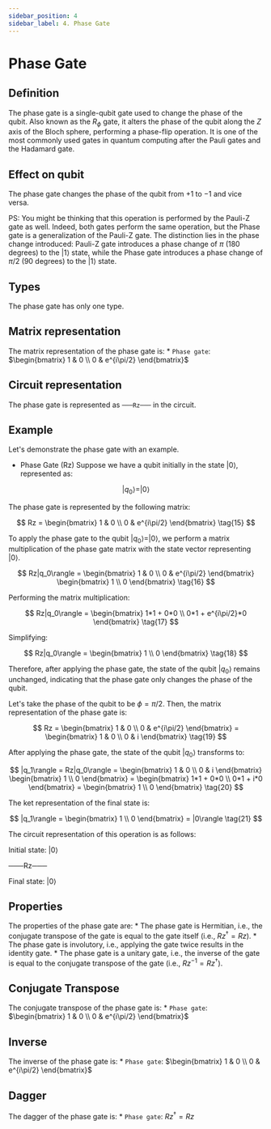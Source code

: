 ```yaml
---
sidebar_position: 4
sidebar_label: 4. Phase Gate
---
```


# Phase Gate

## Definition
The phase gate is a single-qubit gate used to change the phase of the qubit. Also known as the $R_\phi$ gate, it alters the phase of the qubit along the $Z$ axis of the Bloch sphere, performing a phase-flip operation. It is one of the most commonly used gates in quantum computing after the Pauli gates and the Hadamard gate.

## Effect on qubit
The phase gate changes the phase of the qubit from $+1$ to $-1$ and vice versa.

PS: You might be thinking that this operation is performed by the Pauli-Z gate as well. Indeed, both gates perform the same operation, but the Phase gate is a generalization of the Pauli-Z gate. The distinction lies in the phase change introduced: Pauli-Z gate introduces a phase change of $\pi$ ($180$ degrees) to the $|1\rangle$ state, while the Phase gate introduces a phase change of $\pi/2$ ($90$ degrees) to the $|1\rangle$ state.

## Types
The phase gate has only one type.

## Matrix representation
The matrix representation of the phase gate is:
    * `Phase gate`: $\begin{bmatrix} 1 & 0 \\ 0 & e^{i\pi/2} \end{bmatrix}$

## Circuit representation
The phase gate is represented as `───Rz───` in the circuit.

## Example
Let's demonstrate the phase gate with an example.

*   Phase Gate (Rz)
Suppose we have a qubit initially in the state $|0\rangle$, represented as:

$$
|q_0\rangle = |0\rangle
\tag{14}
$$

The phase gate is represented by the following matrix:

$$
Rz = \begin{bmatrix} 1 & 0 \\ 0 & e^{i\pi/2} \end{bmatrix}
\tag{15}
$$

To apply the phase gate to the qubit $|q_0\rangle = |0\rangle$, we perform a matrix multiplication of the phase gate matrix with the state vector representing $|0\rangle$.

$$
Rz|q_0\rangle = \begin{bmatrix} 1 & 0 \\ 0 & e^{i\pi/2} \end{bmatrix} \begin{bmatrix} 1 \\ 0 \end{bmatrix}
\tag{16}
$$

Performing the matrix multiplication:

$$
Rz|q_0\rangle = \begin{bmatrix} 1*1 + 0*0 \\ 0*1 + e^{i\pi/2}*0 \end{bmatrix}
\tag{17}
$$

Simplifying:

$$
Rz|q_0\rangle = \begin{bmatrix} 1 \\ 0 \end{bmatrix}
\tag{18}
$$

Therefore, after applying the phase gate, the state of the qubit $|q_0\rangle$ remains unchanged, indicating that the phase gate only changes the phase of the qubit.

Let's take the phase of the qubit to be $\phi = \pi/2$. Then, the matrix representation of the phase gate is:

$$
Rz = \begin{bmatrix} 1 & 0 \\ 0 & e^{i\pi/2} \end{bmatrix} = \begin{bmatrix} 1 & 0 \\ 0 & i \end{bmatrix}
\tag{19}
$$

After applying the phase gate, the state of the qubit $|q_0\rangle$ transforms to:

$$
|q_1\rangle = Rz|q_0\rangle = \begin{bmatrix} 1 & 0 \\ 0 & i \end{bmatrix} \begin{bmatrix} 1 \\ 0 \end{bmatrix} = \begin{bmatrix} 1*1 + 0*0 \\ 0*1 + i*0 \end{bmatrix} = \begin{bmatrix} 1 \\ 0 \end{bmatrix}
\tag{20}
$$

The ket representation of the final state is:

$$
|q_1\rangle = \begin{bmatrix} 1 \\ 0 \end{bmatrix} = |0\rangle
\tag{21}
$$

The circuit representation of this operation is as follows:

Initial state: $|0\rangle$

   ───Rz───

Final state: $|0\rangle$

## Properties
The properties of the phase gate are:
    * The phase gate is Hermitian, i.e., the conjugate transpose of the gate is equal to the gate itself (i.e., $Rz^\dagger = Rz$).
    * The phase gate is involutory, i.e., applying the gate twice results in the identity gate.
    * The phase gate is a unitary gate, i.e., the inverse of the gate is equal to the conjugate transpose of the gate (i.e., $Rz^{-1} = Rz^\dagger$).

## Conjugate Transpose
The conjugate transpose of the phase gate is:
    * `Phase gate`: $\begin{bmatrix} 1 & 0 \\ 0 & e^{i\pi/2} \end{bmatrix}$

## Inverse
The inverse of the phase gate is:
    * `Phase gate`: $\begin{bmatrix} 1 & 0 \\ 0 & e^{i\pi/2} \end{bmatrix}$

## Dagger
The dagger of the phase gate is:
    * `Phase gate`: $Rz^\dagger = Rz$
